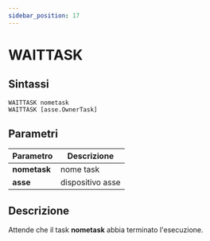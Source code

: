 ```yaml
---
sidebar_position: 17
---
```


# WAITTASK

## Sintassi

  ```
 WAITTASK nometask
 WAITTASK [asse.OwnerTask]
  ```

## Parametri
|Parametro      | Descrizione         |                
|---------------|---------------------|
| **nometask**  | nome task           |       
| **asse**      | dispositivo asse    |       

## Descrizione
Attende che il task **nometask** abbia terminato l'esecuzione.